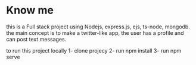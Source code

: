 # Know me

this is a Full stack project using Nodejs, express.js, ejs, ts-node, mongodb.
the main concept is to make a twitter-like app, the user has a profile and can post text messages.

to run this project locally
1- clone projecy
2- run npm install
3- run npm serve